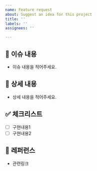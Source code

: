 ```yaml
---
name: Feature request
about: Suggest an idea for this project
title: ''
labels: ''
assignees: ''

---
```


## 📃 이슈 내용
- 이슈 내용을 적어주세요.

## 📔 상세 내용
- 상세 내용을 적어주세요.

## ✅ 체크리스트
- [ ] 구현내용1
- [ ] 구현내용2

## 📌 레퍼런스
- 관련링크
